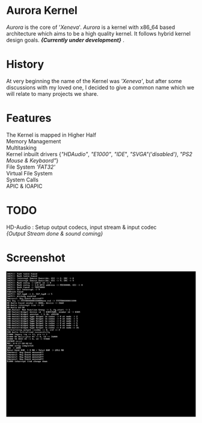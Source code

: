 # Aurora Kernel

_Aurora_ is the core of '_Xeneva_'. _Aurora_ is a kernel with x86_64 based architecture which aims to be a high quality kernel. It follows hybrid kernel design goals. __*{Currently under development}*__ .

# History
At very beginning the name of the Kernel was _'Xeneva'_, but after some discussions with my loved one, I decided to give a common name which we will relate to many projects we share. 

# Features

The Kernel is mapped in Higher Half <br>
Memory Management <br>
Multitasking <br>
Kernel inbuilt drivers {_"HDAudio"_, _"E1000"_, _"IDE_", _"SVGA"('disabled')_, _"PS2 Mouse & Keybaord"_}<br>
File System _'FAT32'_ <br>
Virtual File System <br>
System Calls <br>
APIC & IOAPIC <br>


# TODO
HD-Audio : Setup output codecs, input stream & input codec<br>
        _{Output Stream done & sound coming}_

        
# Screenshot
![alt text](https://github.com/manaskamal/aurora-xeneva/blob/master/images/aurora_kernel.jpg?raw=true)



